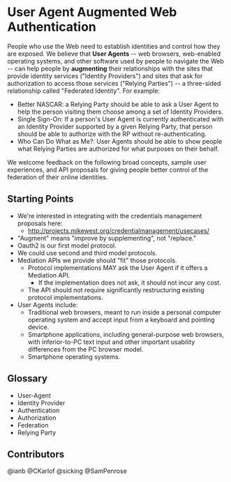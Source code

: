 User Agent Augmented Web Authentication
======================================

People who use the Web need to establish identities and control how they are exposed. We believe that **User Agents** -- web browsers, web-enabled operating systems, and other software used by people to navigate the Web -- can help people by **augmenting** their relationships with the sites that provide identity services ("Identity Providers") and sites that ask for authorization to access those services ("Relying Parties") -- a three-sided relationship called "Federated Identity". For example:

  * Better NASCAR: a Relying Party should be able to ask a User Agent to help the person visiting them choose among a set of Identity Providers.
  * Single Sign-On: If a person's User Agent is currently authenticated with an Identity Provider supported by a given Relying Party, that person should be able to authorize with the RP without re-authenticating.
  * Who Can Do What as Me?: User Agents should be able to show people what Relying Parties are authorized for what purposes on their behalf.

We welcome feedback on the following broad concepts, sample user experiences, and API proposals for giving people better control of the federation of their online identities.

Starting Points
---------------

  * We're interested in integrating with the credentials management proposals here:
    + http://projects.mikewest.org/credentialmanagement/usecases/
  * "Augment" means "improve by supplementing", not "replace."
  * Oauth2 is our first model protocol.
  * We could use second and third model protocols.
  * Mediation APIs we provide should "fit" those protocols.
    + Protocol implementations MAY ask the User Agent if it offers a Mediation API.
      - If the implementation does not ask, it should not incur any cost.
    + The API should not require significantly restructuring existing protocol implementations.
  * User Agents include:
    + Traditional web browsers, meant to run inside a personal computer operating system and accept input from a keyboard and pointing device.
    + Smartphone applications, including general-purpose web browsers, with inferior-to-PC text input and other important usability differences from the PC browser model.
    + Smartphone operating systems.


Glossary
--------

  * User-Agent
  * Identity Provider
  * Authentication
  * Authorization
  * Federation
  * Relying Party

Contributors
------------

  @ianb
  @CKarlof
  @sicking
  @SamPenrose